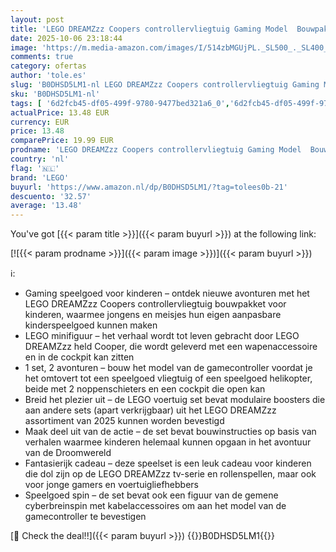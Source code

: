 ```yaml
---
layout: post
title: 'LEGO DREAMZzz Coopers controllervliegtuig Gaming Model  Bouwpakket voor Kinderen met Speelgoed Vliegtuig  Cadeau voor Jongens en Meisjes en Gamers vanaf 7 jaar 71489'
date: 2025-10-06 23:18:44
image: 'https://m.media-amazon.com/images/I/514zbMGUjPL._SL500_._SL400_.jpg'
comments: true
category: ofertas
author: 'tole.es'
slug: 'B0DHSD5LM1-nl LEGO DREAMZzz Coopers controllervliegtuig Gaming Model...'
sku: 'B0DHSD5LM1-nl'
tags: [ '6d2fcb45-df05-499f-9780-9477bed321a6_0','6d2fcb45-df05-499f-9780-9477bed321a6_501','Arborist Merchandising Root','Bouw- & constructiespeelgoed','Creatieve spellen','Educatief speelgoed','Self Service','Special Features Stores','Speelgoed & spellen','Speelgoedbouwsets','lego','🇳🇱', ]
actualPrice: 13.48 EUR
currency: EUR
price: 13.48
comparePrice: 19.99 EUR
prodname: 'LEGO DREAMZzz Coopers controllervliegtuig Gaming Model  Bouwpakket voor Kinderen met Speelgoed Vliegtuig  Cadeau voor Jongens en Meisjes en Gamers vanaf 7 jaar 71489'
country: 'nl'
flag: '🇳🇱'
brand: 'LEGO'
buyurl: 'https://www.amazon.nl/dp/B0DHSD5LM1/?tag=tolees0b-21'
descuento: '32.57'
average: '13.48'
---
```


You've got [{{< param title >}}]({{< param buyurl >}}) at the following link:

[![{{< param prodname >}}]({{< param image >}})]({{< param buyurl >}})

ℹ️:

- Gaming speelgoed voor kinderen – ontdek nieuwe avonturen met het LEGO DREAMZzz Coopers controllervliegtuig bouwpakket voor kinderen, waarmee jongens en meisjes hun eigen aanpasbare kinderspeelgoed kunnen maken
- LEGO minifiguur – het verhaal wordt tot leven gebracht door LEGO DREAMZzz held Cooper, die wordt geleverd met een wapenaccessoire en in de cockpit kan zitten
- 1 set, 2 avonturen – bouw het model van de gamecontroller voordat je het omtovert tot een speelgoed vliegtuig of een speelgoed helikopter, beide met 2 noppenschieters en een cockpit die open kan
- Breid het plezier uit – de LEGO voertuig set bevat modulaire boosters die aan andere sets (apart verkrijgbaar) uit het LEGO DREAMZzz assortiment van 2025 kunnen worden bevestigd
- Maak deel uit van de actie – de set bevat bouwinstructies op basis van verhalen waarmee kinderen helemaal kunnen opgaan in het avontuur van de Droomwereld
- Fantasierijk cadeau – deze speelset is een leuk cadeau voor kinderen die dol zijn op de LEGO DREAMZzz tv-serie en rollenspellen, maar ook voor jonge gamers en voertuigliefhebbers
- Speelgoed spin – de set bevat ook een figuur van de gemene cyberbreinspin met kabelaccessoires om aan het model van de gamecontroller te bevestigen

[🛒 Check the deal!!]({{< param buyurl >}})
{{<world>}}B0DHSD5LM1{{</world>}}

